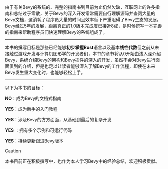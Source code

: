 

​	由于有关Bevy的系统的、完整的指南书到目前为止仍然欠缺，互联网上的许多指南和总结过于零散，关于Bevy的深入开发常常需要自行理解源码并查阅大量的Bevy文档，这消耗了程序员大量的时间且效率低下严重阻碍了Bevy生态的发展。Bevy经过5年的发展，距离真正的1.0版本完成度已接近8成，是时候撰写一本完善的指南来帮助程序员们快速理解Bevy的系统组成了。

---

​	本书的撰写目标是那些已经能够**初步掌握Rust**语言以及基本**线性代数**但之前从未接触过游戏开发与计算机图形学的开发者们，本书的章节将从0开始由浅入深介绍Bevy，系统介绍Bevy的架构和Bevy插件的深入的开发，虽然不会对Bevy进行面面俱到的介绍，但是也足以让读者能够深入了解Bevy的工作流程，即使在未来Bevy发生重大变化时，也能够轻松上手。

---

以下为本书的目标：

**NO**：成为Bevy的文档式指南

**YES**：成为新手的入门教程

**YES**：涉及Bevy的方方面面，从基础到最后的复杂开发

**YES** ：拥有多个示例和可运行代码

**YES**：持续更新跟进Bevy版本



> [!CAUTION]
>
> 本书目前正在积极撰写中，也作为本人学习Bevy中的经验总结，欢迎积极贡献。